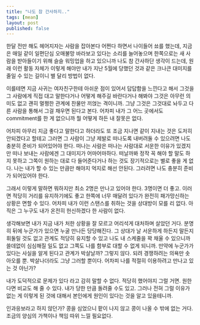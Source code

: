 ```yaml
---
title: "나도 참 간사하지.."
tags: [mean]
layout: post
published: false
---
```


한달 전만 해도 헤어지자는 사람을 잡아본다 어쩐다 하면서 나이들어 쑈를 했는데, 지금은 매일 같이 일편단심 오매불망 바라보고 있다는 소리를 늘어놓으며 한쪽으로는 새 사람을 받아들이기 위해 슬슬 워밍업을 하고 있으니까 나도 참 간사하단 생각이 드는데, 원래 이런 활동 자체가 이렇게 해야만 내가 지난 5월에 당했던 것과 같은 크나큰 대미지를 줄일 수 있는 길이니 별 달리 방법이 없다.

이를테면 지금 사귀는 여자친구한테 아쉬운 점이 있어서 답답함을 느낀다고 해서 그것을 그 사람에게 직접 대고 말한다거나 어떻게 해주길 바란다거나 해봐야 그것은 아무런 의미도 없고 괜히 멀쩡한 관계에 찬물만 끼얹는 격이니까. 그냥 그것은 그것대로 놔두고 다른 사람을 통해서 그걸 채우면 된다고 본다. 어차피 내가 그 어느 곳에서도 commitment를 한 게 없으니까 뭘 어떻게 하든 내 잘못은 없다.

어차피 아무리 지금 좋다고 말한다고 하더라도 또 조금 지나면 같이 지내는 것은 도저히 안되겠다고 할테고 그러면 그 사람이 그냥 제발로 떠나도록 내버려둘 수 있으려면 나도 충분히 준비가 되어있어야 한다. 떠나는 사람은 떠나는 사람대로 서운한 이유가 있겠지만 떠나 보내는 사람에겐 그 대미지가 어마어마하다. 떠날까봐 정작 꼭 해야 할 말도 하지 못하고 그쪽이 원하는 대로 다 들어준다거나 하는 것도 장기적으로는 별로 좋을 게 없다. 나는 내가 할 수 있는 만큼만 해야지 억지로 해선 안된다. 그러려면 나도 충분히 준비가 되어있어야 한다.

그래서 이렇게 말하면 뭐하지만 최소 2명은 만나고 있어야 한다. 3명이면 더 좋고. 이러면 적당히 거리를 유지하기에도 좋고 한쪽에 너무 매달려 있다가 완전히 패가망신하는 상황은 면할 수 있다. 어차피 내가 이런 스탠스를 취하는 것을 상대방이 모를 리 없다. 아직은 그 누구도 내가 온전히 헌신하겠다 한 사람이 없다. 

생각해보면 내가 지금 내가 처한 상황을 잘 모르고 어리석게 대처하며 살았던 거다. 분명히 뒤에 누군가가 있으면 누굴 만나든 당당해진다. 그 상대가 날 서운하게 하든지 말든지 휘둘릴 것도 없고 관계도 적당히 유지할 수 있고 나도 내 스케줄을 꽉 채울 수 있으니까 쓸데없이 심심해질 일도 없고 그쪽도 나를 함부로 대할 수 없게 되니까. 만약에 누군가가 있다는 사실을 알게 된다고 관계가 박살날까? 그렇지 않다. 되려 경쟁하려는 의욕만 솟아오를 뿐. 박살나더라도 그냥 그러할 뿐이다. 어차피 나를 적절히 이용하려고 만나고 있는 것 아닌가?

내가 도덕적으로 문제가 있다 라고 감히 말할 수 없다. 적당히 했어야지 그럴 거면. 원한다면 비교도 해 줄 수 있다. 내가 당한 만큼 돌려줄 수도 있고. 그러나 전혀 그럴 이유가 없는 게 이렇게 된 것에 대해서 본인에게 원인이 있다는 것을 알고 있을테니까.

인과응보라고 하지 않던가? 콩을 심었으니 팥이 나지 않고 콩이 나올 수 밖에 없는 거다. 조금의 양심의 가책이나 책임 따위 느낄 필요없다.
